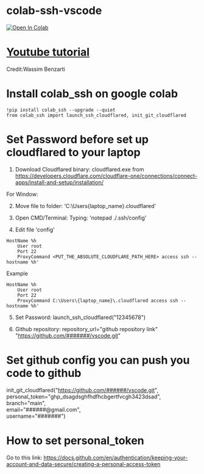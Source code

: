 # colab-ssh-vscode

[![Open In Colab](https://colab.research.google.com/assets/colab-badge.svg)](https://colab.research.google.com/github/worachot-n/colab-ssh-vscode/blob/main/colab_ssh_vscode.ipynb)

# [Youtube tutorial](https://www.youtube.com/watch?v=Q78_MMaNe_U&t=4s)

Credit:Wassim Benzarti

# Install colab_ssh on google colab

```
!pip install colab_ssh --upgrade --quiet
from colab_ssh import launch_ssh_cloudflared, init_git_cloudflared
```

# Set Password before set up cloudflared to your laptop

1. Download Cloudflared binary: cloudflared.exe from https://developers.cloudflare.com/cloudflare-one/connections/connect-apps/install-and-setup/installation/

  For Window:

2. Move file to folder: 'C:\Users\{laptop_name}\.cloudflared\'

3. Open CMD/Terminal: Typing: 'notepad ./.ssh/config'

4. Edit file 'config'
```	
HostName %h
	User root
	Port 22
	ProxyCommand <PUT_THE_ABSOLUTE_CLOUDFLARE_PATH_HERE> access ssh --hostname %h'
```
Example
```	
HostName %h
	User root
	Port 22
	ProxyCommand C:\Users\{laptop_name}\.cloudflared access ssh --hostname %h'
```

5. Set Password: launch_ssh_cloudflared("12345678")

6. Github repository: repository_url="github repository link" "https://github.com/#######/vscode.git"

# Set github config you can push you code to github

init_git_cloudflared("https://github.com/######/vscode.git", <br>
         personal_token="ghp_dsagdsghfhdfhcbgertfvcgh3423dsad", <br>
         branch="main", <br>
         email="######@gmail.com", <br>
         username="#######") <br>
         
# How to set personal_token

Go to this link:
https://docs.github.com/en/authentication/keeping-your-account-and-data-secure/creating-a-personal-access-token
